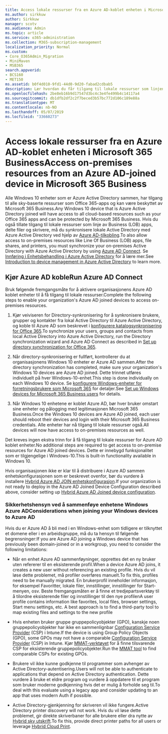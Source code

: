 ```yaml
---
title: Access lokale ressurser fra en Azure AD-koblet enheten i Microsoft 365 Business
ms.author: sirkkuw
author: Sirkkuw
manager: scotv
ms.audience: Admin
ms.topic: article
ms.service: o365-administration
ms.collection: M365-subscription-management
localization_priority: Normal
ms.custom:
- Core_O365Admin_Migration
- MiniMaven
- MSB365
search.appverid:
- BCS160
- MET150
ms.assetid: b0f4d010-9fd1-44d0-9d20-fabad2cdbab5
description: Lær hvordan du får tilgang til lokale ressurser som linjen Business apps, delte filer og skrivere fra en Active Directory Azure sammen Windows 10 enhet.
ms.openlocfilehash: 2be8eb16b9d17547d3bc4c3e4fe499b4c14117a4
ms.sourcegitcommit: db1dfb2df2c2f7beced3b57bc772d106c189e88a
ms.translationtype: MT
ms.contentlocale: nb-NO
ms.lasthandoff: 05/07/2019
ms.locfileid: "33660273"
---
```

# <a name="access-on-premises-resources-from-an-azure-ad-joined-device-in-microsoft-365-business"></a><span data-ttu-id="75be0-103">Access lokale ressurser fra en Azure AD-koblet enheten i Microsoft 365 Business</span><span class="sxs-lookup"><span data-stu-id="75be0-103">Access on-premises resources from an Azure AD-joined device in Microsoft 365 Business</span></span>

<span data-ttu-id="75be0-104">Alle Windows 10 enheter som er Azure Active Directory sammen, har tilgang til alle sky-baserte ressurser som Office 365-apps og kan være beskyttet av Microsoft 365 Business.</span><span class="sxs-lookup"><span data-stu-id="75be0-104">Any Windows 10 device that is Azure Active Directory joined will have access to all cloud-based resources such as your Office 365 apps and can be protected by Microsoft 365 Business.</span></span> <span data-ttu-id="75be0-105">Hvis du også tillate tilgang til lokale ressurser som linje av Business (LOB) apps, delte filer og skrivere, må du synkronisere lokale Active Directory med Azure Active Directory ved hjelp av [Azure AD-tilkobling](https://docs.microsoft.com/en-us/azure/active-directory/connect/active-directory-aadconnect).</span><span class="sxs-lookup"><span data-stu-id="75be0-105">To also allow access to on-premises resources like Line Of Business (LOB) apps, file shares, and printers, you must synchronize your on-premises Active Directory with Azure Active Directory by using [Azure AD Connect](https://docs.microsoft.com/en-us/azure/active-directory/connect/active-directory-aadconnect).</span></span> <span data-ttu-id="75be0-106">Se [Innføring i Enhetsbehandling i Azure Active Directory](https://docs.microsoft.com/en-us/azure/active-directory/device-management-introduction) for å lære mer.</span><span class="sxs-lookup"><span data-stu-id="75be0-106">See [Introduction to device management in Azure Active Directory](https://docs.microsoft.com/en-us/azure/active-directory/device-management-introduction) to learn more.</span></span> 
  
## <a name="run-azure-ad-connect"></a><span data-ttu-id="75be0-107">Kjør Azure AD koble</span><span class="sxs-lookup"><span data-stu-id="75be0-107">Run Azure AD Connect</span></span>

<span data-ttu-id="75be0-108">Bruk følgende fremgangsmåte for å aktivere organisasjonens Azure AD koblet enheter til å få tilgang til lokale ressurser.</span><span class="sxs-lookup"><span data-stu-id="75be0-108">Complete the following steps to enable your organization's Azure AD joined devices to access on-premises resources.</span></span>
  
1. <span data-ttu-id="75be0-109">Kjør veiviseren for Directory-synkronisering for å synkronisere brukere, grupper og kontakter fra lokal Active Directory til Azure Active Directory, og koble til Azure AD som beskrevet i [konfigurere katalogsynkronisering for Office 365](https://support.office.com/article/1b3b5318-6977-42ed-b5c7-96fa74b08846).</span><span class="sxs-lookup"><span data-stu-id="75be0-109">To synchronize your users, groups and contacts from local Active Directory into Azure Active Directory, run the Directory synchronization wizard and Azure AD Connect as described in [Set up directory synchronization for Office 365](https://support.office.com/article/1b3b5318-6977-42ed-b5c7-96fa74b08846).</span></span>
    
2. <span data-ttu-id="75be0-110">Når directory-synkronisering er fullført, kontrollerer du at organisasjonens Windows 10 enheter er Azure AD sammen.</span><span class="sxs-lookup"><span data-stu-id="75be0-110">After the directory synchronization has completed, make sure your organization's Windows 10 devices are Azure AD joined.</span></span> <span data-ttu-id="75be0-111">Dette trinnet utføres individuelt på hver Windows-10-enhet.</span><span class="sxs-lookup"><span data-stu-id="75be0-111">This step is done individually on each Windows 10 device.</span></span> <span data-ttu-id="75be0-112">Se [konfigurere Windows-enheter for forretningsbrukere som Microsoft 365](set-up-windows-devices.md) for detaljer.</span><span class="sxs-lookup"><span data-stu-id="75be0-112">See [Set up Windows devices for Microsoft 365 Business users](set-up-windows-devices.md) for details.</span></span> 
    
3. <span data-ttu-id="75be0-113">Når Windows 10 enhetene er koblet Azure AD, bør hver bruker omstart sine enheter og pålogging med legitimasjonen Microsoft 365 Business.</span><span class="sxs-lookup"><span data-stu-id="75be0-113">Once the Windows 10 devices are Azure AD joined, each user should reboot their devices and login with their Microsoft 365 Business credentials.</span></span> <span data-ttu-id="75be0-114">Alle enheter har nå tilgang til lokale ressurser også.</span><span class="sxs-lookup"><span data-stu-id="75be0-114">All devices will now have access to on-premises resources as well.</span></span>
    
<span data-ttu-id="75be0-115">Det kreves ingen ekstra trinn for å få tilgang til lokale ressurser for Azure AD koblet enheter.</span><span class="sxs-lookup"><span data-stu-id="75be0-115">No additional steps are required to get access to on-premise resources for Azure AD joined devices.</span></span> <span data-ttu-id="75be0-116">Dette er innebygd funksjonalitet som er tilgjengelige i Windows-10.</span><span class="sxs-lookup"><span data-stu-id="75be0-116">This is built-in functionality available in Windows 10.</span></span> 
  
<span data-ttu-id="75be0-117">Hvis organisasjonen ikke er klar til å distribuere i Azure AD sammen enhetskonfigurasjonen som er beskrevet ovenfor, bør du vurdere å installere [Hybrid Azure AD JOIN enhetskonfigurasjon](manage-windows-devices.md).</span><span class="sxs-lookup"><span data-stu-id="75be0-117">If your organization is not ready to deploy in the Azure AD Joined Device Configuration described above, consider setting up [Hybrid Azure AD Joined device configuration](manage-windows-devices.md).</span></span>
  
### <a name="considerations-when-joining-your-windows-devices-to-azure-ad"></a><span data-ttu-id="75be0-118">Sikkerhetshensyn ved å sammenføye enhetene Windows Azure AD</span><span class="sxs-lookup"><span data-stu-id="75be0-118">Considerations when joining your Windows devices to Azure AD</span></span>

<span data-ttu-id="75be0-119">Hvis du er Azure AD å bli med i en Windows-enhet som tidligere er tilknyttet et domene eller i en arbeidsgruppe, må du ta hensyn til følgende begrensninger:</span><span class="sxs-lookup"><span data-stu-id="75be0-119">If you are Azure AD joining a Windows device that has previously been domain-joined or in a workgroup, you need to consider the following limitations:</span></span>
  
- <span data-ttu-id="75be0-120">Når en enhet Azure AD sammenføyninger, opprettes det en ny bruker uten refererer til en eksisterende profil.</span><span class="sxs-lookup"><span data-stu-id="75be0-120">When a device Azure AD joins, it creates a new user without referencing an existing profile.</span></span> <span data-ttu-id="75be0-121">Hvis du vil løse dette problemet, må profiler overføres manuelt.</span><span class="sxs-lookup"><span data-stu-id="75be0-121">To fix this, profiles need to be manually migrated.</span></span> <span data-ttu-id="75be0-122">En brukerprofil inneholder informasjon, for eksempel Favoritter, lokale filer, innstillinger, innstillinger for Start-menyen, osv. Beste fremgangsmåten er å finne et tredjepartsverktøy til å tilordne eksisterende filer og innstillinger til den nye profilen</span><span class="sxs-lookup"><span data-stu-id="75be0-122">A user profile contains information like favorites, local files, browser settings, Start menu settings, etc. A best approach is to find a third-party tool to map existing files and settings to the new profile</span></span>

- <span data-ttu-id="75be0-123">Hvis enheten bruker gruppe gruppepolicyobjekter (GPO), kanskje noen gruppepolicyobjekter har ikke en sammenlignbar [Configuration Service Provider](https://docs.microsoft.com/windows/configuration/provisioning-packages/how-it-pros-can-use-configuration-service-providers) (CSP) i Intune.</span><span class="sxs-lookup"><span data-stu-id="75be0-123">If the device is using Group Policy Objects (GPO), some GPOs may not have a comparable [Configuration Service Provider](https://docs.microsoft.com/windows/configuration/provisioning-packages/how-it-pros-can-use-configuration-service-providers) (CSP) in Intune.</span></span> <span data-ttu-id="75be0-124">Kjør [MMAT-verktøyet](https://www.microsoft.com/download/details.aspx?id=45520) for å finne tilsvarende CSP for eksisterende gruppepolicyobjekter.</span><span class="sxs-lookup"><span data-stu-id="75be0-124">Run the [MMAT tool](https://www.microsoft.com/download/details.aspx?id=45520) to find comparable CSPs for existing GPOs.</span></span>

- <span data-ttu-id="75be0-125">Brukere vil ikke kunne godkjenne til programmer som avhenger av Active Directory-autentisering.</span><span class="sxs-lookup"><span data-stu-id="75be0-125">Users will not be able to authenticate to applications that depend on Active Directory authentication.</span></span> <span data-ttu-id="75be0-126">Dette vurdere å bruke et eldre program og vurdere å oppdatere til et program som bruker moderne godkjenning hvis det er mulig å forholde seg til.</span><span class="sxs-lookup"><span data-stu-id="75be0-126">To deal with this evaluate using a legacy app and consider updating to an app that uses modern Auth if possible.</span></span>

- <span data-ttu-id="75be0-127">Active Directory-gjenkjenning for skriveren vil ikke fungere.</span><span class="sxs-lookup"><span data-stu-id="75be0-127">Active Directory printer discovery will not work.</span></span> <span data-ttu-id="75be0-128">Hvis du vil løse dette problemet, gir direkte skriverbaner for alle brukere eller dra nytte av [Hybrid sky utskrift](https://docs.microsoft.com/windows-server/administration/hybrid-cloud-print/hybrid-cloud-print-deploy).</span><span class="sxs-lookup"><span data-stu-id="75be0-128">To fix this, provide direct printer paths for all users or leverage [Hybrid Cloud Print](https://docs.microsoft.com/windows-server/administration/hybrid-cloud-print/hybrid-cloud-print-deploy).</span></span>
